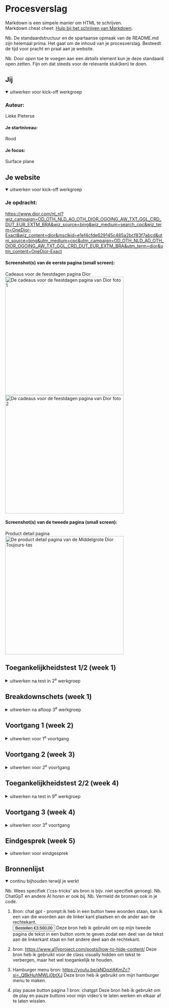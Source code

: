 # Procesverslag
Markdown is een simpele manier om HTML te schrijven.  
Markdown cheat cheet: [Hulp bij het schrijven van Markdown](https://github.com/adam-p/markdown-here/wiki/Markdown-Cheatsheet).

Nb. De standaardstructuur en de spartaanse opmaak van de README.md zijn helemaal prima. Het gaat om de inhoud van je procesverslag. Besteedt de tijd voor pracht en praal aan je website.

Nb. Door *open* toe te voegen aan een *details* element kun je deze standaard open zetten. Fijn om dat steeds voor de relevante stuk(ken) te doen.





## Jij

<details open>
  <summary>uitwerken voor kick-off werkgroep</summary>

  ### Auteur:
  Lieke Pieterse

  #### Je startniveau:
  Rood

  #### Je focus:
  Surface plane
 
</details>





## Je website

<details open>
  <summary>uitwerken voor kick-off werkgroep</summary>

  ### Je opdracht:
  https://www.dior.com/nl_nl?wiz_campaign=OD_OTH_NLD_AO_OTH_DIOR_OGOING_AW_TXT_GGL_CRD_DUT_EUR_EXTM_BRA&wiz_source=bing&wiz_medium=search_cpc&wiz_term=OneDior-Exact&wiz_content=dior&msclkid=e1ef4cfde629145c485a2bcf83f7abcd&utm_source=bing&utm_medium=cpc&utm_campaign=OD_OTH_NLD_AO_OTH_DIOR_OGOING_AW_TXT_GGL_CRD_DUT_EUR_EXTM_BRA&utm_term=dior&utm_content=OneDior-Exact

  #### Screenshot(s) van de eerste pagina (small screen): 
 Cadeaus voor de feestdagen pagina Dior  
  <img src="readme-images/cadeaus_dior1.jpg" width="375px" alt="De cadeaus voor de feestdagen pagina van Dior foto 1">
  <img src="readme-images/cadeaus_dior2.jpg" width="375px" alt="De cadeaus voor de feestdagen pagina van Dior foto 2">

  #### Screenshot(s) van de tweede pagina (small screen):
  Product detail pagina  
  <img src="readme-images/product_scherm.png" width="375px" alt="De product detail pagina van de Middelgrote Dior Toujours-tas">
</details>



## Toegankelijkheidstest 1/2 (week 1)

<details>
  <summary>uitwerken na test in 2<sup>e</sup> werkgroep</summary>

  ### Bevindingen
  Lijst met je bevindingen die in de test naar voren kwamen:
  de welkom op dior.com pop up knoppen doen het niet.
  hij stopt met de slides op de laatste, de slide doet het niet goed omdat het een groep is. de tekst is selecteerbaar. 
  In de slide is de link naar feestdagen cadeaus voor haar bijna niet te selecteren. Hij kan niet bij de filters, wel uitvouwen door op de knop te klikken maar kan niet filteren.
  De afbeeldingen hebben geen goede alt test. Je kan niet eens op de afbeelding klikken omdat er geen titel mee is om mee te werken. 
  Hij vertelt de prijs alleen als je hem alles laat voorlezen en niet met de pijltjes.
   
  Aller eerste pagina: Dior kop vertelt hij dubbel. Je kan alleen naar de pagina door op de video te klikken, maar de link van ontdek leest hij niet eens voor.
  de links hebben ook geen goede alt tekst.
  

  Een toegankelijkheids knop voor beter contrast onderaan de pagina.

  Uit de WCAG checklist komt dat de content niet toegankelijk is, dit komt door het gebruik van veel dure woorden zoals keperzijde om producten te beschrijven, hierdoor klinkt het duurde. Dit is echter lastig te veranderen omdat de producten alleen op die manier beschrijven kunnen worden.
  Verder had de HTML veel foutmeldingen. Dit heb ik gechecked in de console, want de link van de webstite deed het niet bij de HTML checker van WCAG.
  Verder waren de images ook heel slecht toegankelijk en hadden niet alle afbeeldingen een goede alt tekst.
  De video's beginnen wel met autoplay maar kunnen gepauzeerd worden.
  Het contrast was erg goed, dit komt omdat Dior hiervoor een toggle knop heeft om hoger contrast aan te zetten.
  Volgens de WCAG checklist kan Dior veel dingen beter doen op het gebied van toegankelijkheid, maar zijn er gelukkig ook een paar dingen die ze wel goed doen, zoals contrast en keyboard.

</details>



## Breakdownschets (week 1)

<details>
  <summary>uitwerken na afloop 3<sup>e</sup> werkgroep</summary>

  ### de hele pagina: 
  <img src="readme-images/dior breakdown full.png" width="375px" alt="breakdown van de hele pagina">

  ### dynamisch deel (Filter): 
  <img src="readme-images/breakdown_filter.png" width="375px" alt="breakdown van filter">

  ### De tweede product detail pagina
  <img src="readme-images/dior breakdown_product.png" width="375px" alt="breakdown van de tweede pagina, de product detail pagina van de Middelgrote Dior Toujours-tas">

</details>





## Voortgang 1 (week 2)

<details>
  <summary>uitwerken voor 1<sup>e</sup> voortgang</summary>

  ### Stand van zaken
  hier dit ging goed & dit was lastig (neem ook screenshots op van delen van je website en code)
  Het hamburger menu is tot nu toe nog niet gelukt, maar ik moet nog even verder kijken of ik ergens een goede uitleg kan vinden voor hoe het precies gemaakt moet worden.
<img src="readme-images/menu week 1.png" width="375px" alt="Hamburger menu tot nu toe">

Font toepassen met @fontface is nog niet gelukt
<img src="readme-images/fontface.png" width="375px" alt="code @fontface">


  ### Agenda voor meeting
  samen met je groepje opstellen

 student 1      
Mag je gewoon zelf een font kiezen dat er op lijkt of moet je echt hetzelfde font gebruiken.



  ### Verslag van meeting
  hier na afloop snel de uitkomsten van de meeting vastleggen

  - font kan gedowload worden door bij google te inspecteren en dan te kijken bij netwerk en dan font.
  - Als er een woord uit een andere taal is kan je dit aanpassen in de tekst zelf door <span lang="en">hello<span>
  - De product namen moeten H3tjes zijn en de H2 kan op hidden worden gezet door de code van a11y en dan de tekst die je op hidden wilt zetten de class van de css geven aan de tekst.

</details>





## Voortgang 2 (week 3)

<details>
  <summary>uitwerken voor 2<sup>e</sup> voortgang</summary>

  ### Stand van zaken
  hier dit ging goed & dit was lastig (neem ook screenshots op van delen van je website en code)
  Ik liep deze week vooral vast met de header en de video en het hamburgermenu. Wat wel heel goed ging was aan de hand van grid de producten lijkst neerszetten en de lay-out aan te passen met @media (min-width: 1024px)
  <img src="readme-images/producten_telefoon.png" width="375px" alt="Productenlijst op telefoon">
  <img src="readme-images/producten_laptop.png" width="375px" alt="Productenlijst op laptop">



  ### Agenda voor meeting
  samen met je groepje opstellen

  student 1               
Er mist een span in mijn hamburgermenu.
De h1 krijg ik niet verticaal ge centreerd op de video.
De pijltjes bij de details krijg ik niet weg.
De linkjes in de tekst onderaan de pagina staan raar.


  ### Verslag van meeting
  hier na afloop snel de uitkomsten van de meeting vastleggen

   -voor de hamburger moest ik de nth-child aanpassen naar nth-of-type en de top % van de tweede span aanpassen.
  -voor de header was het probleem dat de section waar de tekst in staat niet even groot is als de video. De manier om dit op t elossen is door de heigth van de section aan te passen.
  -Voor de pijltjes bij de details die ik niet weg kreeg is de oplossing de list-style-type none op de summary te zetten in plaats van de details.
  -voor de linkjes in de footer tekst stond er een algemene p met display flex waardoor hij alles op een nieuwe regel neerzette.

</details>





## Toegankelijkheidstest 2/2 (week 4)

<details>
  <summary>uitwerken na test in 9<sup>e</sup> werkgroep</summary>

  ### Bevindingen
  Lijst met je bevindingen die in de test naar voren kwamen (geef ook aan wat er verbeterd is):
  Uit de checklist is gebleken dat ik bij de globale code overal yes heb, terwijl dit bij de Dior website niet het geval is. De Dior website heeft heel veel errors en warnings, en mijn code heeft 0 errors. 
  Bij mobile and touch hebben mijn website en de Dior website even veel yes, maar ik heb een no bij remove horizontal scrolling en de dior website heeft bij ensure sufficient space between interactive items in order to provide a scroll area een no.
  Bij heading heb ik bij alles yes, terwijl Dior een no heeft.
  Bij images heb ik een stuk beter gepresteerd dan de Dior website. De Dior website heeft overal no, dit komt deels omdat er geen graphs zijn. Ik heb ook geen graphs en heb daarom daar ook no, verder heb ik ook no bij decorative items een 0 als alt text omdat ik geen decorative items heb. Op alle dingen die ik wel op mijn pagina's heb, heb ik wel yes.
  Bij appearance heb ik ook beter gescoord omdat de text naar 200% kan gezet worden en dan nog steeds leesbaar is, terwijl dit bij de Dior website een no is. Verder heb ik ook een dark en light mode terwijl die ook niet in de Dior website zijn. 
  Verder hebben mijn website en de Dior website op de meeste dingen hetzelfde gescoord.

</details>





## Voortgang 3 (week 4)

<details>
  <summary>uitwerken voor 3<sup>e</sup> voortgang</summary>

  ### Stand van zaken
  hier dit ging goed & dit was lastig (neem ook screenshots op van delen van je website en code)
  Ik ben deze week begonnen aan mijn tweede pagina. Hier liep ik op tegen een aantal dingen zoals de carrousels en de java voor het muten van de video. Wat wel gelukt is, is om op de eerste pagina al mijn uitklap veldjes, zoals de filter, de sorteren en het hamburgermenu.
  <img src="readme-images/hamburger_menu.png" width="375px" alt="Uitgeklapte hamburger menu">
  <img src="readme-images/filter.png" width="375px" alt="Uitgeklapte filter">


  ### Agenda voor meeting
  samen met je groepje opstellen

  | student 1 
  Hoe kan ik de onlangs bekeken slider per twee laten snappen?
  Hoe moet ik de video muten?
  Moet ik alles linken naar de echte dior pagina of kunnen het gewoon dode linkjes blijven?
  Is het lastig om een filter werkend te maken?


  ### Verslag van meeting
  Ik moet voor alle carousels een balkje toevoegen om mee te sliden. Ook weet ik nu dat ik voor de carrousel met twee images main section:nth-of-type(6) ul li:nth-of-type(2n + 1) {
    scroll-snap-align: start;
} moet gebruiken om ze te laten snappen.
Ook heb ik geleerd hoe je een video kan muten aan de hand van img en java script. 
Niet alle linkjes hoeven te werken, alleen de link naar de andere pagina die je zelf gemaakt heb. 
Ik heb geleerd dat je een filer kan laten werken door html:has([value="tas"]:checked) section:nth-of-type(3) ul li:not(.tas){
  display: none;
} in de css te zetten en <label>
							<input type="radio" value="tas" name="categorie">tas
						</label> in de html.
Verder heb ik ook geleerd hoe je ervoor kan zorgen dat als een venster is uitgeklapt zoals het hamburger menu, je in het menu kan scrollen in plaats van op de pagina daarachter dit doe je met  overflow-y: auto.

 

</details>





## Eindgesprek (week 5)

<details>
  <summary>uitwerken voor eindgesprek</summary>

  ### Je uitkomst - karakteristiek screenshots:
  <img src="readme-images/volledige_eerste_pagina.png" width="375px" alt="uitomst pagina 1">
  <img src="readme-images/volledige_tweede_pagina.png" width="375px" alt="uitomst pagina 2">


  ### Dit ging goed/Heb ik geleerd: 
Ik ben vooral blij met mijn producten lijst. Ik heb hier voor het eerst gebruik gemaakt van grid en media query, en ik ben blij met hoe het is gelukt. Ook heb ik bij mijn producten lijst een werkende filter en een werkende sorteer volgens. Voor deze twee heb ik geleerd gebruik te maken van :has().

  <img src="readme-images/producten_telefoon.png" width="375px" alt="Productenlijst op telefoon">
  <img src="readme-images/producten_laptop.png" width="375px" alt="Productenlijst op laptop">
    <img src="readme-images/gefilterde_producten.png" width="375px" alt="Productenlijst gefilterd op tassen">
  <img src="readme-images/product_filter.png" width="375px" alt="filteren op tassen">


  Wat ik ook geleerd heb is om een aniatie te maken aan de hand van keyframes en verder te weken met :has(). Dit is te zien in mijn kert thema waar als je een checkbox in de header checked er kerstbal slingers aan de bovenkant van de pagina komen te hangen en er met een delay een kerstman met zijn slee en een rendier over het scherm van rechts naar links vliegt.
  <img src="readme-images/kerst_thema.png" width="375px" alt="kerst thema">


  ### Dit was lastig/Is niet gelukt:
  Wat mij niet gelukt is, is de kleur van de spans in het menu aanpassen voor darkmode.
  Ik heb andere dingen wel kunnen aanpassen, maar als ik dezelfde manier gebruikte voor de spans veranderde er nikst. Ik had het liefsts de spans wit willen maken, als menu en als kruisje.

  <img src="readme-images/menu_dark_mode.png" width="375px" alt="menu in darkmode">
   <img src="readme-images/kruisje_dark_mode.png" width="375px" alt="kruisje van het menu in darkmode">
</details>





## Bronnenlijst

<details open>
  <summary>continu bijhouden terwijl je werkt</summary>

  Nb. Wees specifiek ('css-tricks' als bron is bijv. niet specifiek genoeg). 
  Nb. ChatGpT en andere AI horen er ook bij.
  Nb. Vermeld de bronnen ook in je code.

  1. Bron: chat gpt - prompt:ik heb in een button twee woorden staan, 
kan ik een van die woorden aan de linker kant plaatsen en de ander aan de rechtekant.  
<button>Bestellen €3.500,00</button>
Deze bron heb ik gebruikt om op mijn tweede pagina de tekst in een button vorm te geven zodat een deel van de tekst aan de linkerkant staat en het andere deel aan de rechtekant.

  2. bron: https://www.a11yproject.com/posts/how-to-hide-content/
  Deze bron heb ik gebruikt voor de class visually hidden om tekst te verbergen, maar het wel toegankelijk te houden.

  3. Hamburger menu bron: https://youtu.be/aNDqzlAKmZc?si=_QBkHuhMWLj0btXJ
  Deze bron heb ik gebruikt om mijn hamburger menu te maken.

  4. play pause button pagina 1 bron: chatgpt
  Deze bron heb ik gebruikt om de play en pauze buttons voor mijn video's te laten werken en elkaar af te laten wisslen.
</details>